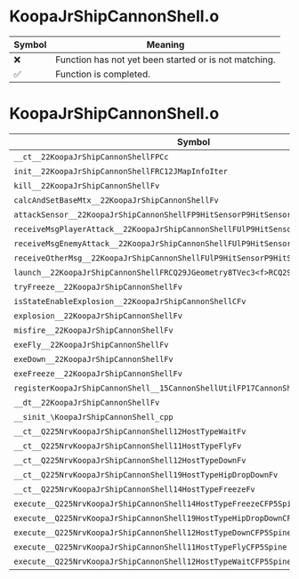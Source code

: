 # KoopaJrShipCannonShell.o
| Symbol | Meaning 
| ------------- | ------------- 
| :x: | Function has not yet been started or is not matching. 
| :white_check_mark: | Function is completed. 


# KoopaJrShipCannonShell.o
| Symbol | Decompiled? |
| ------------- | ------------- |
| `__ct__22KoopaJrShipCannonShellFPCc` | :x: |
| `init__22KoopaJrShipCannonShellFRC12JMapInfoIter` | :x: |
| `kill__22KoopaJrShipCannonShellFv` | :x: |
| `calcAndSetBaseMtx__22KoopaJrShipCannonShellFv` | :x: |
| `attackSensor__22KoopaJrShipCannonShellFP9HitSensorP9HitSensor` | :x: |
| `receiveMsgPlayerAttack__22KoopaJrShipCannonShellFUlP9HitSensorP9HitSensor` | :x: |
| `receiveMsgEnemyAttack__22KoopaJrShipCannonShellFUlP9HitSensorP9HitSensor` | :x: |
| `receiveOtherMsg__22KoopaJrShipCannonShellFUlP9HitSensorP9HitSensor` | :x: |
| `launch__22KoopaJrShipCannonShellFRCQ29JGeometry8TVec3<f>RCQ29JGeometry8TVec3<f>` | :x: |
| `tryFreeze__22KoopaJrShipCannonShellFv` | :x: |
| `isStateEnableExplosion__22KoopaJrShipCannonShellCFv` | :x: |
| `explosion__22KoopaJrShipCannonShellFv` | :x: |
| `misfire__22KoopaJrShipCannonShellFv` | :x: |
| `exeFly__22KoopaJrShipCannonShellFv` | :x: |
| `exeDown__22KoopaJrShipCannonShellFv` | :x: |
| `exeFreeze__22KoopaJrShipCannonShellFv` | :x: |
| `registerKoopaJrShipCannonShell__15CannonShellUtilFP17CannonShellHolderi` | :x: |
| `__dt__22KoopaJrShipCannonShellFv` | :x: |
| `__sinit_\KoopaJrShipCannonShell_cpp` | :x: |
| `__ct__Q225NrvKoopaJrShipCannonShell12HostTypeWaitFv` | :x: |
| `__ct__Q225NrvKoopaJrShipCannonShell11HostTypeFlyFv` | :x: |
| `__ct__Q225NrvKoopaJrShipCannonShell12HostTypeDownFv` | :x: |
| `__ct__Q225NrvKoopaJrShipCannonShell19HostTypeHipDropDownFv` | :x: |
| `__ct__Q225NrvKoopaJrShipCannonShell14HostTypeFreezeFv` | :x: |
| `execute__Q225NrvKoopaJrShipCannonShell14HostTypeFreezeCFP5Spine` | :x: |
| `execute__Q225NrvKoopaJrShipCannonShell19HostTypeHipDropDownCFP5Spine` | :x: |
| `execute__Q225NrvKoopaJrShipCannonShell12HostTypeDownCFP5Spine` | :x: |
| `execute__Q225NrvKoopaJrShipCannonShell11HostTypeFlyCFP5Spine` | :x: |
| `execute__Q225NrvKoopaJrShipCannonShell12HostTypeWaitCFP5Spine` | :x: |
